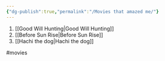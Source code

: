 ```yaml
---
{"dg-publish":true,"permalink":"/Movies that amazed me/"}
---
```



1. [[Good Will Hunting\|Good Will Hunting]]
2. [[Before Sun Rise\|Before Sun Rise]]
3. [[Hachi the dog\|Hachi the dog]]

#movies 